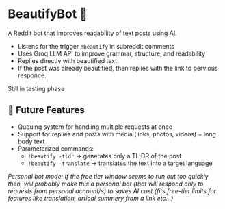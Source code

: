 # BeautifyBot 📝

A Reddit bot that improves readability of text posts using AI.

- Listens for the trigger `!beautify` in subreddit comments
- Uses Groq LLM API to improve grammar, structure, and readability
- Replies directly with beautified text
- If the post was already beautified, then replies with the link to pervious responce.

Still in testing phase

## 🔮 Future Features
- Queuing system for handling multiple requests at once
- Support for replies and posts with media (links, photos, videos) + long body text
- Parameterized commands:
  - `!beautify -tldr` → generates only a TL;DR of the post
  - `!beautify -translate` → translates the text into a target language


*Personal bot mode: If the free tier window seems to run out too quickly then, will probably make this a personal bot (that will respond only to requests from personal account/s) to saves AI cost (fits free-tier limits for features like translation, artical summery from a link etc...)*
